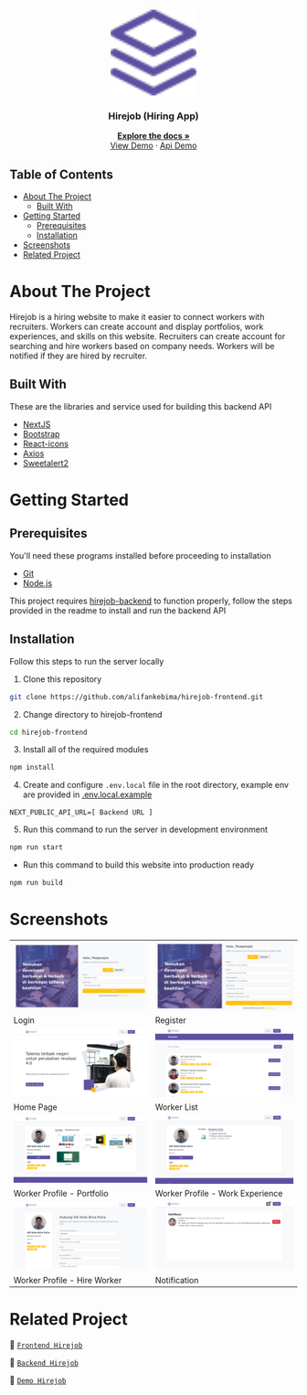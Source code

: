 <br />
<p align="center">
  <div align="center">
    <img height="150" src="./docs/readme/logo.svg" alt="hirejob" border="0"/>
  </div>
  <h3 align="center">Hirejob (Hiring App)</h3>
  <p align="center">
    <a href="https://github.com/alifankebima/hirejob-frontend"><strong>Explore the docs »</strong></a>
    <br />
    <a href="https://hirejob-frontend-alifankebima.vercel.app">View Demo</a>
    ·
    <a href="https://hirejob-backend-production-c841.up.railway.app">Api Demo</a>
  </p>
</p>

## Table of Contents

- [About The Project](#about-the-project)
  - [Built With](#built-with)
- [Getting Started](#getting-started)
  - [Prerequisites](#prerequisites)
  - [Installation](#installation)
- [Screenshots](#screenshots)
- [Related Project](#related-project)

# About The Project

Hirejob is a hiring website to make it easier to connect workers with recruiters. Workers can create account and display portfolios, work experiences, and skills on this website. Recruiters can create account for searching and hire workers based on company needs. Workers will be notified if they are hired by recruiter.

## Built With

These are the libraries and service used for building this backend API

- [NextJS](https://nextjs.org/)
- [Bootstrap](https://getbootstrap.com/)
- [React-icons](https://react-icons.github.io/react-icons/)
- [Axios](https://axios-http.com)
- [Sweetalert2](https://sweetalert2.github.io)

# Getting Started

## Prerequisites

You'll need these programs installed before proceeding to installation

- [Git](https://git-scm.com/downloads)
- [Node.js](https://nodejs.org/en/download)

This project requires [hirejob-backend](https://github.com/alifankebima/hirejob-backend) to function properly, follow the steps provided in the readme to install and run the backend API

## Installation

Follow this steps to run the server locally

1. Clone this repository

```sh
git clone https://github.com/alifankebima/hirejob-frontend.git
```

2. Change directory to hirejob-frontend

```sh
cd hirejob-frontend
```

3. Install all of the required modules

```sh
npm install
```

4. Create and configure `.env.local` file in the root directory, example env are provided in [.env.local.example](./.env.local.example)

```env
NEXT_PUBLIC_API_URL=[ Backend URL ]
```

5. Run this command to run the server in development environment

```sh
npm run start
```

- Run this command to build this website into production ready

```sh
npm run build
```

# Screenshots

<table>
 <tr>
    <td><img width="350px" src="./docs/readme/login.png" border="0" alt="Login" /></td>
    <td> <img width="350px" src="./docs/readme/register.png" border="0"  alt="Register" /></td>
  </tr>
  <tr>
    <td>Login</td>
    <td>Register</td>
  </tr>
  <tr>
    <td><img width="350px" src="./docs/readme/home-page.png" border="0" alt="Home Page" /></td>
    <td><img width="350px" src="./docs/readme/worker-list.png" border="0" alt="Worker List" /> </td>
  </tr>
   <tr>
    <td>Home Page</td>
    <td>Worker List</td>
  </tr>
  <tr>
    <td><img width="350px" src="./docs/readme/portfolio.png" border="0" alt="Portfolio" /></td>
    <td><img width="350px" src="./docs/readme/work-experience.png" border="0" alt="Work Experience" /> </td>
  </tr>
   <tr>
    <td>Worker Profile - Portfolio</td>
    <td>Worker Profile - Work Experience</td>
  </tr>
    <tr>
    <td><img width="350px" src="./docs/readme/hire.png" border="0" alt="Hire Worker" /></td>
    <td><img width="350px" src="./docs/readme/notification.png" border="0" alt="Notification" /> </td>
  </tr>
   <tr>
    <td>Worker Profile - Hire Worker</td>
    <td>Notification</td>
  </tr>
</table>

# Related Project

:rocket: [`Frontend Hirejob`](https://github.com/alifankebima/hirejob-frontend)

:rocket: [`Backend Hirejob`](https://github.com/alifankebima/hirejob-backend)

:rocket: [`Demo Hirejob`](https://hirejob-frontend-alifankebima.vercel.app)

